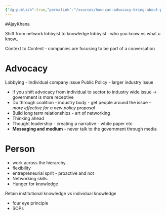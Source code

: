 ```yaml
---
{"dg-publish":true,"permalink":"/sources/how-can-advocacy-bring-about-policy-change/"}
---
```



#AjayKhana

Shift from network lobbyist to knowledge lobbyist.. who you know vs what u know.. 

Context to Content - companies are focusing to be part of a conversation 

# Advocacy
Lobbying - Individual company issue 
Public Policy  - larger industry issue

- if you shift advocacy from individual to sector to industry wide issue -> government is more receptive 
- Do through coalition - industry body - get people around the issue - *more effective for a new policy proposal*
- Build long term relationships - art of networking 
- Thinking ahead
- Thought leadership - creating a narrative - white paper etc
- **Messaging and medium** - never talk to the government through media 

# Person
-  work across the hierarchy..
- flexibility 
- entrepreneurial sprit - proactive and not 
- Networking skills 
- Hunger for knowledge 

Retain institutional knowledge vs individual knowledge
- four eye principle 
- SOPs